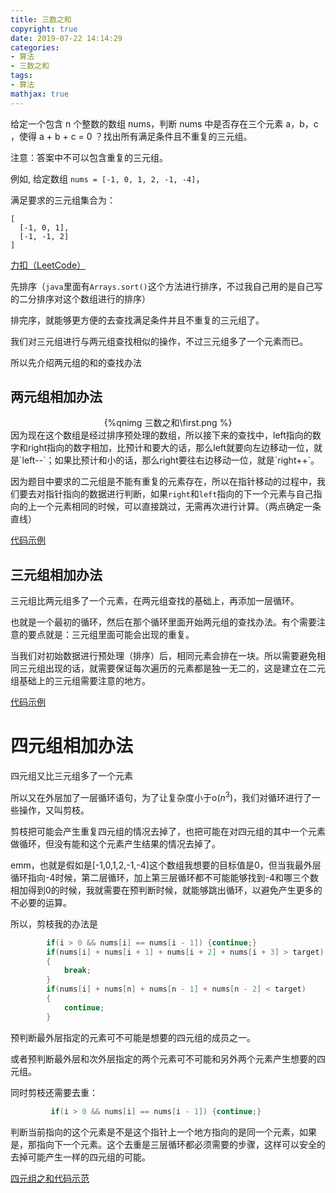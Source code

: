 ```yaml
---
title: 三数之和
copyright: true
date: 2019-07-22 14:14:29
categories:
- 算法
- 三数之和
tags:
- 算法
mathjax: true
---
```


给定一个包含 n 个整数的数组 nums，判断 nums 中是否存在三个元素 a，b，c ，使得 a + b + c = 0 ？找出所有满足条件且不重复的三元组。

注意：答案中不可以包含重复的三元组。

例如, 给定数组 `nums = [-1, 0, 1, 2, -1, -4]`，

满足要求的三元组集合为：

```
[
  [-1, 0, 1],
  [-1, -1, 2]
]
```

[力扣（LeetCode）](https://leetcode-cn.com/problems/3sum)

<!--more-->

先排序（`java`里面有`Arrays.sort()`这个方法进行排序，不过我自己用的是自己写的二分排序对这个数组进行的排序）

排完序，就能够更方便的去查找满足条件并且不重复的三元组了。

我们对三元组进行与两元组查找相似的操作，不过三元组多了一个元素而已。

所以先介绍两元组的和的查找办法

## 两元组相加办法

<center>{%qnimg 三数之和\first.png %}</center>
因为现在这个数组是经过排序预处理的数组，所以接下来的查找中，left指向的数字和right指向的数字相加，比预计和要大的话，那么left就要向左边移动一位，就是`left--`；如果比预计和小的话，那么right要往右边移动一位，就是`right++`。

因为题目中要求的二元组是不能有重复的元素存在，所以在指针移动的过程中，我们要去对指针指向的数据进行判断，如果`right`和`left`指向的下一个元素与自己指向的上一个元素相同的时候，可以直接跳过，无需再次进行计算。（两点确定一条直线）



[代码示例](https://github.com/aimasa/exercise_demo/tree/master/src/exercise/demo/twosun)



## 三元组相加办法

三元组比两元组多了一个元素，在两元组查找的基础上，再添加一层循环。

也就是一个最初的循环，然后在那个循环里面开始两元组的查找办法。有个需要注意的要点就是：三元组里面可能会出现的重复。

当我们对初始数据进行预处理（排序）后，相同元素会排在一块。所以需要避免相同三元组出现的话，就需要保证每次遍历的元素都是独一无二的，这是建立在二元组基础上的三元组需要注意的地方。

[代码示例](https://github.com/aimasa/exercise_demo/tree/master/src/exercise/demo/threesum)

# 四元组相加办法

四元组又比三元组多了一个元素

所以又在外层加了一层循环语句，为了让复杂度小于o($n^{3}$)，我们对循环进行了一些操作，又叫剪枝。

剪枝把可能会产生重复四元组的情况去掉了，也把可能在对四元组的其中一个元素做循环，但没有能和这个元素产生结果的情况去掉了。

emm，也就是假如是[-1,0,1,2,-1,-4]这个数组我想要的目标值是0，但当我最外层循环指向-4时候，第二层循环，加上第三层循环都不可能能够找到-4和哪三个数相加得到0的时候，我就需要在预判断时候，就能够跳出循环，以避免产生更多的不必要的运算。

所以，剪枝我的办法是

```java
        if(i > 0 && nums[i] == nums[i - 1]) {continue;}
        if(nums[i] + nums[i + 1] + nums[i + 2] + nums[i + 3] > target)       
        {
            break;
        }
        if(nums[i] + nums[n] + nums[n - 1] + nums[n - 2] < target) 
        {
            continue;
        }
```
预判断最外层指定的元素可不可能是想要的四元组的成员之一。

或者预判断最外层和次外层指定的两个元素可不可能和另外两个元素产生想要的四元组。

同时剪枝还需要去重：

```java
         if(i > 0 && nums[i] == nums[i - 1]) {continue;}
```

判断当前指向的这个元素是不是这个指针上一个地方指向的是同一个元素，如果是，那指向下一个元素。这个去重是三层循环都必须需要的步骤，这样可以安全的去掉可能产生一样的四元组的可能。

[四元组之和代码示范](https://github.com/aimasa/exercise_demo/tree/master/src/exercise/demo/foursum)